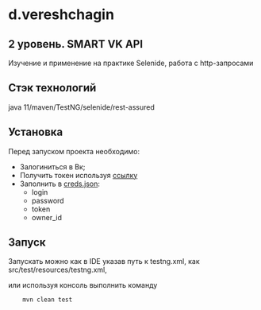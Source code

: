 # d.vereshchagin
## 2 уровень. SMART VK API
Изучение и применение на практике Selenide, работа с http-запросами
## Стэк технологий
java 11/maven/TestNG/selenide/rest-assured
## Установка
Перед запуском проекта необходимо:
- Залогиниться в Вк;
- Получить токен используя [ссылку](https://oauth.vk.com/authorize?client_id=7693362&display=page&scope=wall,photos&response_type=token&v=5.92&state=123456)
- Заполнить в [creds.json](src/main/resources/creds.json):
  * login
  * password
  * token
  * owner_id
  
## Запуск
Запускать можно как в IDE указав путь к testng.xml, как src/test/resources/testng.xml, 

или используя консоль выполнить команду
```
    mvn clean test
```